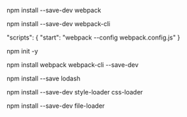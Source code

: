 npm install --save-dev webpack

npm install --save-dev webpack-cli

"scripts": {
    "start": "webpack --config webpack.config.js"
}

npm init -y

npm install webpack webpack-cli --save-dev 

npm install --save lodash

npm install --save-dev style-loader css-loader

npm install --save-dev file-loader
